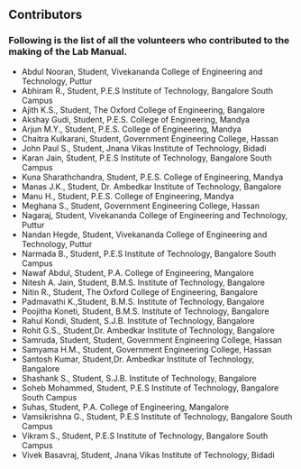 ## Contributors

### Following is the list of all the volunteers who contributed to the making of the Lab Manual.

* Abdul Nooran, Student, Vivekananda College of Engineering and Technology, Puttur
* Abhiram R., Student, P.E.S Institute of Technology, Bangalore South Campus
* Ajith K.S., Student, The Oxford College of Engineering, Bangalore
* Akshay Gudi, Student, P.E.S. College of Engineering, Mandya
* Arjun M.Y., Student, P.E.S. College of Engineering, Mandya
* Chaitra Kulkarani, Student, Government Engineering College, Hassan
* John Paul S., Student, Jnana Vikas Institute of Technology, Bidadi
* Karan Jain, Student, P.E.S Institute of Technology, Bangalore South Campus
* Kuna Sharathchandra, Student, P.E.S. College of Engineering, Mandya
* Manas J.K., Student, Dr. Ambedkar Institute of Technology, Bangalore
* Manu H., Student, P.E.S. College of Engineering, Mandya
* Meghana S., Student, Government Engineering College, Hassan
* Nagaraj, Student, Vivekananda College of Engineering and Technology, Puttur
* Nandan Hegde, Student, Vivekananda College of Engineering and Technology, Puttur
* Narmada B., Student, P.E.S Institute of Technology, Bangalore South Campus
* Nawaf Abdul, Student, P.A. College of Engineering, Mangalore
* Nitesh A. Jain, Student, B.M.S. Institute of Technology, Bangalore
* Nitin R., Student,  The Oxford College of Engineering, Bangalore
* Padmavathi K.,Student, B.M.S. Institute of Technology, Bangalore
* Poojitha Koneti, Student, B.M.S. Institute of Technology, Bangalore
* Rahul Kondi, Student, S.J.B. Institute of Technology, Bangalore
* Rohit G.S., Student,Dr. Ambedkar Institute of Technology, Bangalore
* Samruda, Student, Student, Government Engineering College, Hassan
* Samyama H.M., Student, Government Engineering College, Hassan
* Santosh Kumar, Student,Dr. Ambedkar Institute of Technology, Bangalore
* Shashank S., Student, S.J.B. Institute of Technology, Bangalore
* Soheb Mohammed, Student, P.E.S Institute of Technology, Bangalore South Campus
* Suhas, Student, P.A. College of Engineering, Mangalore
* Vamsikrishna G., Student, P.E.S Institute of Technology, Bangalore South Campus
* Vikram S., Student, P.E.S Institute of Technology, Bangalore South Campus
* Vivek Basavraj, Student, Jnana Vikas Institute of Technology, Bidadi
 
